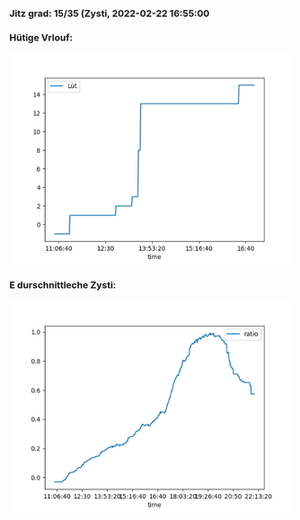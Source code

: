 ### Jitz grad: 15/35 (Zysti, 2022-02-22 16:55:00

### Hütige Vrlouf:
![Graph](Today.png)

### E durschnittleche Zysti:
![Graph](Zysti.png)